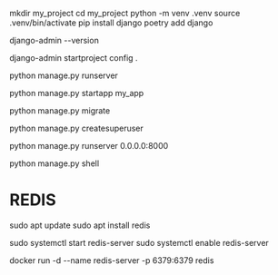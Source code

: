 mkdir my_project
cd my_project
python -m  venv .venv
source .venv/bin/activate
pip install django
poetry add django

django-admin --version

django-admin startproject config .

python manage.py runserver

python manage.py startapp my_app

python manage.py migrate

python manage.py createsuperuser

python manage.py runserver 0.0.0.0:8000

python manage.py shell

# REDIS
sudo apt update
sudo apt install redis

sudo systemctl start redis-server
sudo systemctl enable redis-server


docker run -d --name redis-server -p 6379:6379 redis